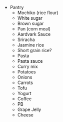 - Pantry
    - Mochiko (rice flour)
    - White sugar
    - Brown sugar
    - Pan (corn meal)
    - Aardvark Sauce
    - Sriracha
    - Jasmine rice
    - Short grain rice?
    - Pasta
    - Pasta sauce
    - Curry mix
    - Potatoes
    - Onions
    - Carrots
    - Tofu
    - Yogurt
    - Coffee
    - PB
    - Grape Jelly
    - Cheese
